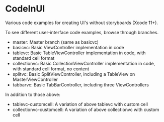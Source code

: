 # CodeInUI
Various code examples for creating UI's without storyboards (Xcode 11+).

To see different user-interface code examples, browse through branches.

* master: Master branch (same as basicvc)
* basicvc: Basic ViewController implementation in code
* tablevc: Basic TableViewController implementation in code, with standard cell format
* collectionvc: Basic CollectionViewController implementation in code, with standard cell format, no content
* splitvc: Basic SplitViewController, including a TableView on MasterViewController
* tabbarvc: Basic TabBarController, including three ViewControllers

In addition to those above:
* tablevc-customcell: A variation of above tablevc with custom cell
* collectionvc-customcell: A variation of above collectionvc with custom cell
